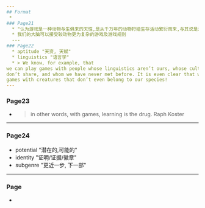```yaml
---
## Format
 *
### Page21
  * "认为游戏是一种动物与生俱来的天性,是从千万年的动物狩猎生存活动繁衍而来,与其说是游戏,不如说是为生存而练习"
  * 我们的大脑可以接受较动物更为复杂的游戏及游戏规则
  ---
### Page22
  * aptitude "天资, 天赋"
  * linguistics "语言学"
  * > We know, for example, that
we can play games with people whose linguistics aren’t ours, whose culture we
don’t share, and whom we have never met before. It is even clear that we can play
games with creatures that don’t even belong to our species! 
---
```

### Page23
  * > in other words, with games, learning is the drug. Raph Koster
---
### Page24
 * potential "潜在的,可能的"
 * identity "证明/证据/徽章"
 * subgenre "更近一步, 下一部"
---
### Page
 *
